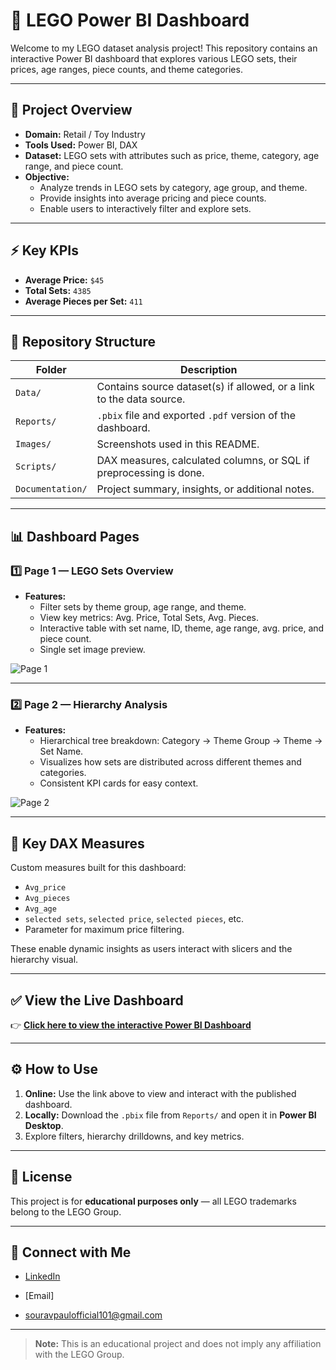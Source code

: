 # 🧱 LEGO Power BI Dashboard

Welcome to my LEGO dataset analysis project! This repository contains an interactive Power BI dashboard that explores various LEGO sets, their prices, age ranges, piece counts, and theme categories.

---

## 📌 **Project Overview**

- **Domain:** Retail / Toy Industry
- **Tools Used:** Power BI, DAX
- **Dataset:** LEGO sets with attributes such as price, theme, category, age range, and piece count.
- **Objective:**
  - Analyze trends in LEGO sets by category, age group, and theme.
  - Provide insights into average pricing and piece counts.
  - Enable users to interactively filter and explore sets.

---

## ⚡ **Key KPIs**

- **Average Price:** `$45`
- **Total Sets:** `4385`
- **Average Pieces per Set:** `411`

---

## 📂 **Repository Structure**

| Folder | Description |
|--------|--------------|
| `Data/` | Contains source dataset(s) if allowed, or a link to the data source. |
| `Reports/` | `.pbix` file and exported `.pdf` version of the dashboard. |
| `Images/` | Screenshots used in this README. |
| `Scripts/` | DAX measures, calculated columns, or SQL if preprocessing is done. |
| `Documentation/` | Project summary, insights, or additional notes. |

---

## 📊 **Dashboard Pages**

### **1️⃣ Page 1 — LEGO Sets Overview**
- **Features:**
  - Filter sets by theme group, age range, and theme.
  - View key metrics: Avg. Price, Total Sets, Avg. Pieces.
  - Interactive table with set name, ID, theme, age range, avg. price, and piece count.
  - Single set image preview.

![Page 1]([Images/page1.png](https://github.com/PaulSourav10/Lego_set_analysis/blob/main/Dash%20board%20screenshots/Lego_set_analysis_page%201.jpg))

---

### **2️⃣ Page 2 — Hierarchy Analysis**
- **Features:**
  - Hierarchical tree breakdown: Category → Theme Group → Theme → Set Name.
  - Visualizes how sets are distributed across different themes and categories.
  - Consistent KPI cards for easy context.

![Page 2]([Images/page2.png](https://github.com/PaulSourav10/Lego_set_analysis/blob/main/Dash%20board%20screenshots/Lego_set_analysis_page%202.jpg))

---

## 🧩 **Key DAX Measures**

Custom measures built for this dashboard:
- `Avg_price`
- `Avg_pieces`
- `Avg_age`
- `selected sets`, `selected price`, `selected pieces`, etc.
- Parameter for maximum price filtering.

These enable dynamic insights as users interact with slicers and the hierarchy visual.

---

## ✅ **View the Live Dashboard**

👉 [**Click here to view the interactive Power BI Dashboard**](https://app.powerbi.com/view?r=eyJrIjoiM2Y1Y2RjZTItYjI3MC00NjM3LWExNzQtZmEzYTMyOGJhMTY3IiwidCI6ImM2ZTU0OWIzLTVmNDUtNDAzMi1hYWU5LWQ0MjQ0ZGM1YjJjNCJ9)

---

## ⚙️ **How to Use**

1. **Online:** Use the link above to view and interact with the published dashboard.
2. **Locally:** Download the `.pbix` file from `Reports/` and open it in **Power BI Desktop**.
3. Explore filters, hierarchy drilldowns, and key metrics.

---

## 📃 **License**

This project is for **educational purposes only** — all LEGO trademarks belong to the LEGO Group.

---

## 🔗 **Connect with Me**

- [LinkedIn]((https://www.linkedin.com/in/souravpaulofficial/))

- [Email]
- souravpaulofficial101@gmail.com

---

> **Note:** This is an educational project and does not imply any affiliation with the LEGO Group.
